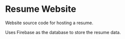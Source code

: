 # Resume Website

Website source code for hosting a resume.

Uses Firebase as the database to store the resume data.
